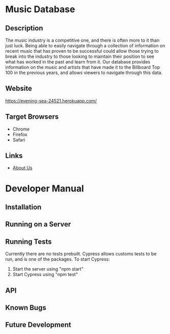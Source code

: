 # Music Database

## Description
The music industry is a competitive one, and there is often more to it than just luck. Being able to easily navigate through a collection of information on recent music that has proven to be successful could allow those trying to break into the industry to those looking to maintain their position to see what has worked in the past and learn from it. Our database provides information on the music and artists that have made it to the Billboard Top 100 in the previous years, and allows viewers to navigate through this data.

## Website
https://evening-sea-24521.herokuapp.com/

## Target Browsers
* Chrome
* Firefox
* Safari

## Links
* [About Us](https://evening-sea-24521.herokuapp.com/about.html)

# Developer Manual

## Installation

## Running on a Server

## Running Tests
Currently there are no tests prebuilt.
Cypress allows customs tests to be run, and is one of the packages. To start Cypress:
1. Start the server using "npm start"
2. Start Cypress using "npm test"

## API

## Known Bugs

## Future Development
